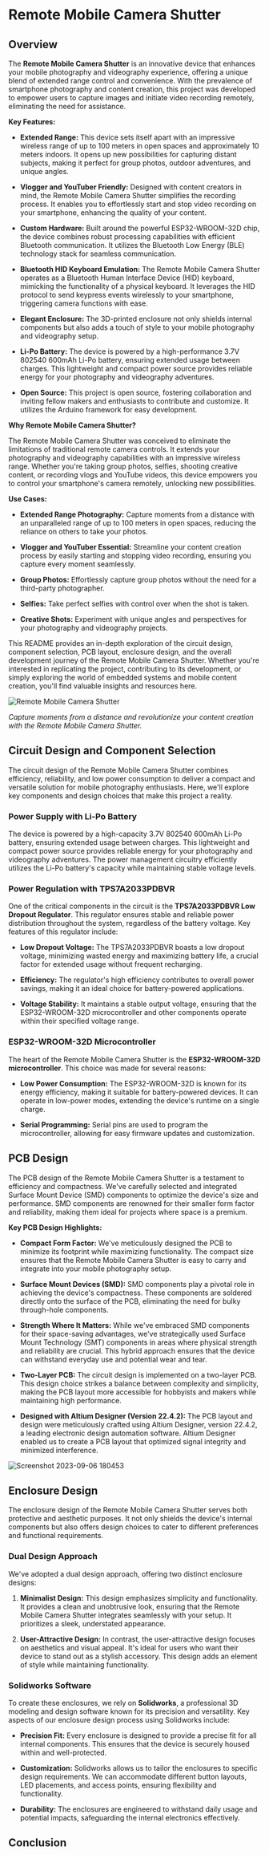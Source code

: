 # Remote Mobile Camera Shutter




## Overview

The **Remote Mobile Camera Shutter** is an innovative device that enhances your mobile photography and videography experience, offering a unique blend of extended range control and convenience. With the prevalence of smartphone photography and content creation, this project was developed to empower users to capture images and initiate video recording remotely, eliminating the need for assistance.

**Key Features:**

- **Extended Range:** This device sets itself apart with an impressive wireless range of up to 100 meters in open spaces and approximately 10 meters indoors. It opens up new possibilities for capturing distant subjects, making it perfect for group photos, outdoor adventures, and unique angles.

- **Vlogger and YouTuber Friendly:** Designed with content creators in mind, the Remote Mobile Camera Shutter simplifies the recording process. It enables you to effortlessly start and stop video recording on your smartphone, enhancing the quality of your content.

- **Custom Hardware:** Built around the powerful ESP32-WROOM-32D chip, the device combines robust processing capabilities with efficient Bluetooth communication. It utilizes the Bluetooth Low Energy (BLE) technology stack for seamless communication.

- **Bluetooth HID Keyboard Emulation:** The Remote Mobile Camera Shutter operates as a Bluetooth Human Interface Device (HID) keyboard, mimicking the functionality of a physical keyboard. It leverages the HID protocol to send keypress events wirelessly to your smartphone, triggering camera functions with ease.

- **Elegant Enclosure:** The 3D-printed enclosure not only shields internal components but also adds a touch of style to your mobile photography and videography setup.

- **Li-Po Battery:** The device is powered by a high-performance 3.7V 802540 600mAh Li-Po battery, ensuring extended usage between charges. This lightweight and compact power source provides reliable energy for your photography and videography adventures.


- **Open Source:** This project is open source, fostering collaboration and inviting fellow makers and enthusiasts to contribute and customize. It utilizes the Arduino framework for easy development.

**Why Remote Mobile Camera Shutter?**

The Remote Mobile Camera Shutter was conceived to eliminate the limitations of traditional remote camera controls. It extends your photography and videography capabilities with an impressive wireless range. Whether you're taking group photos, selfies, shooting creative content, or recording vlogs and YouTube videos, this device empowers you to control your smartphone's camera remotely, unlocking new possibilities.

**Use Cases:**

- **Extended Range Photography:** Capture moments from a distance with an unparalleled range of up to 100 meters in open spaces, reducing the reliance on others to take your photos.

- **Vlogger and YouTuber Essential:** Streamline your content creation process by easily starting and stopping video recording, ensuring you capture every moment seamlessly.

- **Group Photos:** Effortlessly capture group photos without the need for a third-party photographer.

- **Selfies:** Take perfect selfies with control over when the shot is taken.

- **Creative Shots:** Experiment with unique angles and perspectives for your photography and videography projects.

This README provides an in-depth exploration of the circuit design, component selection, PCB layout, enclosure design, and the overall development journey of the Remote Mobile Camera Shutter. Whether you're interested in replicating the project, contributing to its development, or simply exploring the world of embedded systems and mobile content creation, you'll find valuable insights and resources here.

![Remote Mobile Camera Shutter](https://github.com/deepdewdeep/PhoneCameraShutter/assets/56537975/31b3923a-5b25-4e3f-a4ff-34998637e3c5)

*Capture moments from a distance and revolutionize your content creation with the Remote Mobile Camera Shutter.*


## Circuit Design and Component Selection

The circuit design of the Remote Mobile Camera Shutter combines efficiency, reliability, and low power consumption to deliver a compact and versatile solution for mobile photography enthusiasts. Here, we'll explore key components and design choices that make this project a reality.

### Power Supply with Li-Po Battery

The device is powered by a high-capacity 3.7V 802540 600mAh Li-Po battery, ensuring extended usage between charges. This lightweight and compact power source provides reliable energy for your photography and videography adventures. The power management circuitry efficiently utilizes the Li-Po battery's capacity while maintaining stable voltage levels.

### Power Regulation with TPS7A2033PDBVR

One of the critical components in the circuit is the **TPS7A2033PDBVR Low Dropout Regulator**. This regulator ensures stable and reliable power distribution throughout the system, regardless of the battery voltage. Key features of this regulator include:

- **Low Dropout Voltage:** The TPS7A2033PDBVR boasts a low dropout voltage, minimizing wasted energy and maximizing battery life, a crucial factor for extended usage without frequent recharging.

- **Efficiency:** The regulator's high efficiency contributes to overall power savings, making it an ideal choice for battery-powered applications.

- **Voltage Stability:** It maintains a stable output voltage, ensuring that the ESP32-WROOM-32D microcontroller and other components operate within their specified voltage range.

### ESP32-WROOM-32D Microcontroller

The heart of the Remote Mobile Camera Shutter is the **ESP32-WROOM-32D microcontroller**. This choice was made for several reasons:

- **Low Power Consumption:** The ESP32-WROOM-32D is known for its energy efficiency, making it suitable for battery-powered devices. It can operate in low-power modes, extending the device's runtime on a single charge.

- **Serial Programming:** Serial pins are used to program the microcontroller, allowing for easy firmware updates and customization.

## PCB Design

The PCB design of the Remote Mobile Camera Shutter is a testament to efficiency and compactness. We've carefully selected and integrated Surface Mount Device (SMD) components to optimize the device's size and performance. SMD components are renowned for their smaller form factor and reliability, making them ideal for projects where space is a premium.

**Key PCB Design Highlights:**

- **Compact Form Factor:** We've meticulously designed the PCB to minimize its footprint while maximizing functionality. The compact size ensures that the Remote Mobile Camera Shutter is easy to carry and integrate into your mobile photography setup.

- **Surface Mount Devices (SMD):** SMD components play a pivotal role in achieving the device's compactness. These components are soldered directly onto the surface of the PCB, eliminating the need for bulky through-hole components.

- **Strength Where It Matters:** While we've embraced SMD components for their space-saving advantages, we've strategically used Surface Mount Technology (SMT) components in areas where physical strength and reliability are crucial. This hybrid approach ensures that the device can withstand everyday use and potential wear and tear.

- **Two-Layer PCB:** The circuit design is implemented on a two-layer PCB. This design choice strikes a balance between complexity and simplicity, making the PCB layout more accessible for hobbyists and makers while maintaining high performance.

- **Designed with Altium Designer (Version 22.4.2):** The PCB layout and design were meticulously crafted using Altium Designer, version 22.4.2, a leading electronic design automation software. Altium Designer enabled us to create a PCB layout that optimized signal integrity and minimized interference.

![Screenshot 2023-09-06 180453](https://github.com/deepdewdeep/Remote-Mobile-Camera-Shutter/assets/56537975/c3b1d5b9-ae9e-4c21-85ec-3f60c6e39e69)

## Enclosure Design

The enclosure design of the Remote Mobile Camera Shutter serves both protective and aesthetic purposes. It not only shields the device's internal components but also offers design choices to cater to different preferences and functional requirements.

### Dual Design Approach

We've adopted a dual design approach, offering two distinct enclosure designs:

1. **Minimalist Design:** This design emphasizes simplicity and functionality. It provides a clean and unobtrusive look, ensuring that the Remote Mobile Camera Shutter integrates seamlessly with your setup. It prioritizes a sleek, understated appearance.

2. **User-Attractive Design:** In contrast, the user-attractive design focuses on aesthetics and visual appeal. It's ideal for users who want their device to stand out as a stylish accessory. This design adds an element of style while maintaining functionality.

### Solidworks Software

To create these enclosures, we rely on **Solidworks**, a professional 3D modeling and design software known for its precision and versatility. Key aspects of our enclosure design process using Solidworks include:

- **Precision Fit:** Every enclosure is designed to provide a precise fit for all internal components. This ensures that the device is securely housed within and well-protected.

- **Customization:** Solidworks allows us to tailor the enclosures to specific design requirements. We can accommodate different button layouts, LED placements, and access points, ensuring flexibility and functionality.

- **Durability:** The enclosures are engineered to withstand daily usage and potential impacts, safeguarding the internal electronics effectively.


## Conclusion
